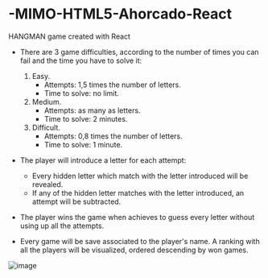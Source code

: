 # -MIMO-HTML5-Ahorcado-React

HANGMAN game created with React

- There are 3 game difficulties, according to the number of times you can fail and the time you have to solve it:
	1. Easy.
        * Attempts: 1,5 times the number of letters.
        * Time to solve: no limit.
	2. Medium.
        * Attempts: as many as letters.
        * Time to solve: 2 minutes.
	3. Difficult.
        * Attempts: 0,8 times the number of letters.
        * Time to solve: 1 minute.

- The player will introduce a letter for each attempt:
    * Every hidden letter which match with the letter introduced will be revealed.
    * If any of the hidden letter matches with the letter introduced, an attempt will be subtracted.

- The player wins the game when achieves to guess every letter without using up all the attempts.

- Every game will be save associated to the player's name. A ranking with all the players will be visualized, ordered descending by won games.


![image](https://user-images.githubusercontent.com/23210811/68624013-1f212600-04d6-11ea-8f65-3deb0f3c73ba.png)
